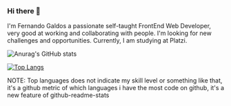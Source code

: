 ### Hi there 👋
I'm Fernando Galdos a passionate self-taught FrontEnd Web Developer, very good at working and collaborating with people. I'm looking for new challenges and opportunities. Currently, I am studying at Platzi.

![Anurag's GitHub stats](https://github-readme-stats.vercel.app/api?username=Bluefox182&show_icons=true&theme=onedark)

[![Top Langs](https://github-readme-stats.vercel.app/api/top-langs/?username=Bluefox182&layout=compact&theme=onedark)](https://github.com/anuraghazra/github-readme-stats)

NOTE: Top languages does not indicate my skill level or something like that, it's a github metric of which languages i have the most code on github, it's a new feature of github-readme-stats

<!--
**Bluefox182/Bluefox182** is a ✨ _special_ ✨ repository because its `README.md` (this file) appears on your GitHub profile.

Here are some ideas to get you started:

- 🔭 I’m currently working on ...
- 🌱 I’m currently learning ...
- 👯 I’m looking to collaborate on ...
- 🤔 I’m looking for help with ...
- 💬 Ask me about ...
- 📫 How to reach me: ...
- 😄 Pronouns: ...
- ⚡ Fun fact: ...
-->
